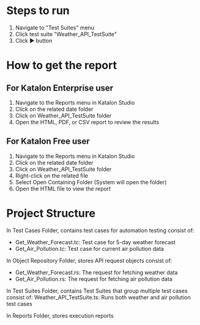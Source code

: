 # Steps to run

1. Navigate to "Test Suites" menu
2. Click test suite "Weather_API_TestSuite"
3. Click ▶ button



# How to get the report

## For Katalon Enterprise user
1. Navigate to the Reports menu in Katalon Studio
2. Click on the related date folder
3. Click on Weather_API_TestSuite folder
4. Open the HTML, PDF, or CSV report to review the results

## For Katalon Free user
1. Navigate to the Reports menu in Katalon Studio
2. Click on the related date folder
3. Click on Weather_API_TestSuite folder
4. Right-click on the related file
5. Select Open Containing Folder (System will open the folder)
6. Open the HTML file to view the report

# Project Structure

In Test Cases Folder, contains test cases for automation testing
consist of:
- Get_Weather_Forecast.tc: Test case for 5-day weather forecast
- Get_Air_Pollution.tc: Test case for current air pollution data

In Object Repository Folder, stores API request objects
consist of:
- Get_Weather_Forecast.rs: The request for fetching weather data
- Get_Air_Pollution.rs: The request for fetching air pollution data

In Test Suites Folder, contains Test Suites that group multiple test cases
consist of:
Weather_API_TestSuite.ts: Runs both weather and air pollution test cases

In Reports Folder, stores execution reports

